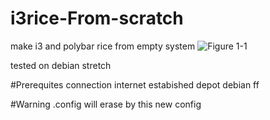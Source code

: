 # i3rice-From-scratch
make i3 and polybar rice from empty system
![Figure 1-1](https://github.com/thomas10-10/i3rice-From-scratch/edit/master/ty.jpg "Figure 1-1")

tested on debian stretch

#Prerequites
connection internet estabished
depot debian
  ff
 
#Warning
.config will erase by this new config
